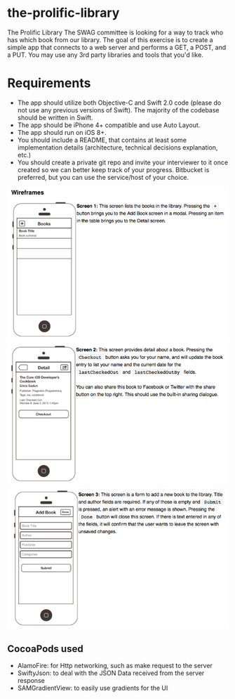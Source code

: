 # the-prolific-library

The Prolific Library
The SWAG committee is looking for a way to track who has which book from our library. The goal of this exercise is to create a simple app that connects to a web server and performs a GET, a POST, and a PUT. You may use any 3rd party libraries and tools that you'd like.

# Requirements

- The app should utilize both Objective-C and Swift 2.0 code (please do not use any previous versions of Swift). The majority of the codebase should be written in Swift.
- The app should be iPhone 4+ compatible and use Auto Layout.
- The app should run on iOS 8+.
- You should include a README, that contains at least some implementation details (architecture, technical decisions explanation, etc.)
- You should create a private git repo and invite your interviewer to it once created so we can better keep track of your progress. Bitbucket is preferred, but you can use the service/host of your choice.

![image](Prolific_screen_1.png)
![image](Prolific_screen_2.png)
![image](Prolific_screen_3.png)


## CocoaPods used
- AlamoFire: for Http networking, such as make request to the server
- SwiftyJson: to deal with the JSON Data received from the server response
- SAMGradientView: to easily use gradients for the UI
